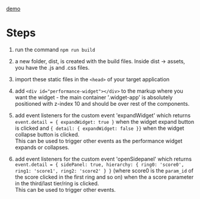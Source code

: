[demo](https://mf-perfomance.netlify.app/)  
# Steps
1. run the command `npm run build` 

2. a new folder, dist, is created with the build files. Inside dist -> assets, you have the .js and .css files.  

3. import these static files in the `<head>` of your target application  

4. add `<div id="performance-widget"></div>` to the markup where you want the widget - the main container '.widget-app' is absolutely positioned with z-index 10 and should be over rest of the components.  

5. add event listeners for the custom event 'expandWidget' which returns `event.detail = { expandWidget: true }` when the widget expand button is clicked and `{ detail: { expandWidget: false }}` when the widget collapse button is clicked.   
This can be used to trigger other events as the performance widget expands or collapses.  

6. add event listeners for the custom event 'openSidepanel' which returns `event.detail = { sidePanel: true, hierarchy: { ring0: 'score0', ring1: 'score1', ring2: 'score2' } }` (where score0 is the `param_id` of the score clicked in the first ring and so on) when the a score parameter in the third/last tier/ring is clicked.   
This can be used to trigger other events.